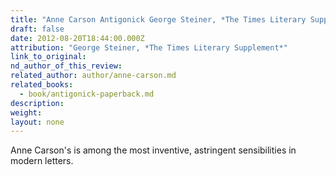 ```yaml
---
title: "Anne Carson Antigonick George Steiner, *The Times Literary Supplement*"
draft: false
date: 2012-08-20T18:44:00.000Z
attribution: "George Steiner, *The Times Literary Supplement*"
link_to_original:
nd_author_of_this_review:
related_author: author/anne-carson.md
related_books:
  - book/antigonick-paperback.md
description:
weight:
layout: none
---
```

Anne Carson's is among the most inventive, astringent sensibilities in modern letters.

